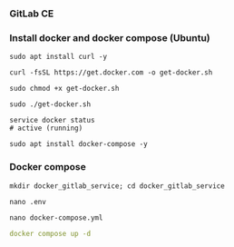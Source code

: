 ### GitLab CE

### Install docker and docker compose (Ubuntu)

```shell
sudo apt install curl -y
```

```shell
curl -fsSL https://get.docker.com -o get-docker.sh
```

```shell
sudo chmod +x get-docker.sh
```

```shell
sudo ./get-docker.sh
```

```shell
service docker status 
# active (running)
```

```shell
sudo apt install docker-compose -y
```

### Docker compose

```shell
mkdir docker_gitlab_service; cd docker_gitlab_service
```

```shell
nano .env
```

```shell
nano docker-compose.yml
```

```yaml
docker compose up -d
```